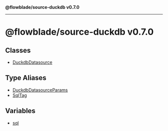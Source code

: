**@flowblade/source-duckdb v0.7.0**

***

# @flowblade/source-duckdb v0.7.0

## Classes

- [DuckdbDatasource](classes/DuckdbDatasource.md)

## Type Aliases

- [DuckdbDatasourceParams](type-aliases/DuckdbDatasourceParams.md)
- [SqlTag](type-aliases/SqlTag.md)

## Variables

- [sql](variables/sql.md)
